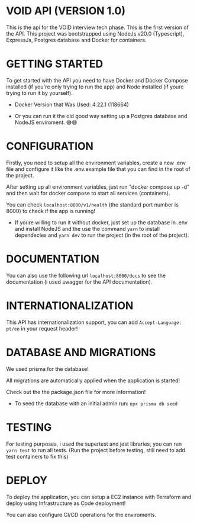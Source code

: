 # VOID API (VERSION 1.0)

This is the api for the VOID interview tech phase. This is the first version of the API.
This project was bootstrapped using NodeJs v20.0 (Typescript), ExpressJs, Postgres database and Docker for containers.

# GETTING STARTED

To get started with the API you need to have Docker and Docker Compose installed (if you're only trying to run the app) and Node installed (if youre trying to run it by yourself).

- Docker Version that Was Used: 4.22.1 (118664)

- Or you can run it the old good way setting up a Postgres database and NodeJS enviroment. 😅😅

# CONFIGURATION

Firstly, you need to setup all the environment variables, create a new .env file and configure it like the .env.example file that you can find in the root of the project.

After setting up all environment variables, just run "docker compose up -d" and then wait for docker compose to start all services (containers).

You can check `localhost:8000/v1/health` (the standard port number is 8000) to check if the app is running!

- If youre willing to run it without docker, just set up the database in .env and install NodeJS and the use the command `yarn` to install dependecies and `yarn dev` to run the project (in the root of the project).

# DOCUMENTATION

You can also use the following url `localhost:8000/docs` to see the documentation (i used swagger for the API documentation).

# INTERNATIONALIZATION

This API has internationalization support, you can add `Accept-Language: pt/en` in your request header!

# DATABASE AND MIGRATIONS

We used prisma for the database!

All migrations are automatically applied when the application is started!

Check out the the package.json file for more information!

- To seed the database with an initial admin run:
  `npx prisma db seed`

# TESTING

For testing purposes, i used the supertest and jest libraries, you can run `yarn test` to run all tests. (Run the project before testing, still need to add test containers to fix this)

# DEPLOY

To deploy the application, you can setup a EC2 instance with Terraform and deploy using Infrastructure as Code deployment!

You can also configure CI/CD operations for the enviroments.

